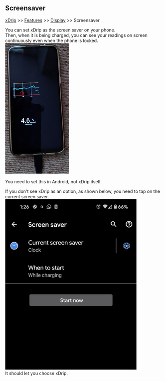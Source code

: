 ## Screensaver
[xDrip](../README.md) >> [Features](./Features_page.md) >> [Display](./Display/Display.md) >> Screensaver  
  
You can set xDrip as the screen saver on your phone.  
Then, when it is being charged, you can see your readings on screen continuously even when the phone is locked.  
![](./Display/images/ScreenSaver.png)  
  
You need to set this in Android, not xDrip itself.  
  
If you don't see xDrip as an option, as shown below, you need to tap on the current screen saver.  
![](./images/LockscreenNoxdrip.png)  
It should let you choose xDrip.  
  
